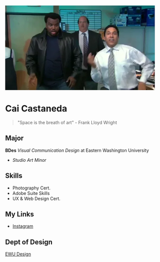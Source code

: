 ![Funny GIF](giphy.webp)

# Cai Castaneda

> "Space is the breath of art" - Frank Lloyd Wright

## Major
**BDes** _Visual Communication Design_ at Eastern Washington University 

- _Studio Art Minor_

## Skills
- Photography Cert.
- Adobe Suite Skills
- UX & Web Design Cert.


## My Links
* [Instagram](https://www.instagram.com/cai.cast/)

## Dept of Design
[EWU Design](https://www.ewu.edu/cstem/design/)

